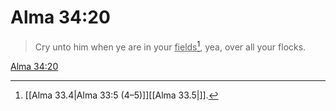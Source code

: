 # Alma 34:20

> Cry unto him when ye are in your <u>fields</u>[^a], yea, over all your flocks.

[Alma 34:20](https://www.churchofjesuschrist.org/study/scriptures/bofm/alma/34?lang=eng&id=p20#p20)


[^a]: [[Alma 33.4|Alma 33:5 (4–5)]][[Alma 33.5|]].  
